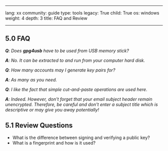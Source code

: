 

---

lang: xx
community: guide
type: tools
legacy: True
child: True
os: windows
weight: 4
depth: 3
title: FAQ and Review

---

<a name="5.0"></a>
## 5.0 FAQ ##

<div class="background" markdown="1"> 

***Q**: Does **gpg4usb** have to be used from USB memory stick?*

***A**: No. It can be extracted to and run from your computer hard disk.*

***Q**: How many accounts may I generate key pairs for?*

***A**: As many as you need.*

***Q**: I like the fact that simple cut-and-paste operations are used here.*

***A**: Indeed. However, don't forget that your email subject header remain unencrypted. Therefore, be careful and don't enter a subject title which is descriptive or may give you away potentially!*

</div>

<a name="5.1"></a>
## 5.1 Review Questions ##

- What is the difference between signing and verifying a public key?
- What is a fingerprint and how is it used?

